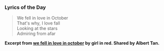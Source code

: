 ### Lyrics of the Day

> We fell in love in October  
> That's why, I love fall  
> Looking at the stars  
> Admiring from afar

**Excerpt from [we fell in love in october](https://genius.com/Girl-in-red-we-fell-in-love-in-october-lyrics) by girl in red. Shared by Albert Tan.**